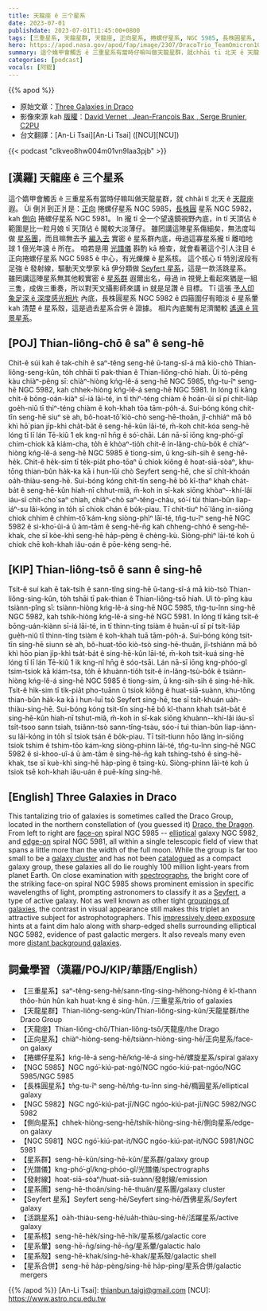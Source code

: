 ```yaml
---
title: 天龍座 ê 三个星系
date: 2023-07-01
publishdate: 2023-07-01T11:45:00+0800
tags: [三重星系, 天龍星群, 天龍座, 正向星系, 捲螺仔星系, NGC 5985, 長株圓星系, NGC 5982, 側向星系, NGC 5981, 星系群, 光譜儀, 星系團, Seyfert 星系, 活跳星系, 星系核, 星系暈, 星系殼, 星系合併, 發射線]
hero: https://apod.nasa.gov/apod/fap/image/2307/DracoTrio_TeamOmicron1024.jpg
summary: 這个媠甲會觸舌 ê 三重星系有當時仔嘛叫做天龍星群，就chhāi tī 北天 ê 天龍座遐。
categories: [podcast]
vocals: [阿錕]
---
```


{{% apod %}}

- 原始文章：[Three Galaxies in Draco](https://apod.nasa.gov/apod/ap230701.html)
- 影像來源 kah [版權][copyright]：[David Vernet , Jean-François Bax , Serge Brunier, C2PU](http://www.astrosurf.com/topic/162191-team-omicron-le-trio-du-dragon/)
- 台文翻譯：[An-Li Tsai][An-Li Tsai] ([NCU][NCU])

{{< podcast "clkveo8hw004m01vn9laa3pjb" >}}

## [漢羅] 天龍座 ê 三个星系
這个媠甲會觸舌 ê 三重星系有當時仔嘛叫做天龍星群，就 chhāi tī 北天 ê [天龍座][Draco, the Dragon] 遐。
Ùi 倒爿到正爿是：[正向][face-on] 捲螺仔星系 NGC 5985，[長株圓][elliptical] 星系 NGC 5982，kah [側向][edge-on] 捲螺仔星系 NGC 5981。
In 攏 tī 仝一个望遠鏡視野內底，in tī 天頂佔 ê 範圍是比一粒月娘 tī 天頂佔 ê 閣較大淡薄仔。
雖罔講這陣星系傷細矣，無法度叫做 [星系團][galaxy cluster]，而且嘛無去予 [編入去][catalogued] 實密 ê 星系群內底，毋過這寡星系攏 tī 離咱地球 1 億光年遠 ê 所在。
咱若是用 [光譜儀][spectrographs] 斟酌 kā 檢查，就會看著這个引人注目 ê 正向捲螺仔星系 NGC 5985 ê 中心，有光爍爍 ê 星系核。
這个核心 tī 特別波段有 足強 ê 發射線，驅動天文學家 kā 伊分類做 [Seyfert 星系][Seyfert]，這是一款活跳星系。
雖罔講這陣星系無其他較實密 ê [星系群][groupings of galaxies] 遐爾出名，毋過 in 視覺上看起來猶是一組三隻，成做三重奏，所以對天文攝影師來講 in 就是足讚 ê 目標。
Tī 這張 [予人印象足深 ê 深度感光相片][impressively deep exposure] 內底，長株圓星系 NGC 5982 ê 四箍圍仔有暗淡 ê 星系暈 kah 清楚 ê 星系殼，這是過去星系合併 ê 證據。
相片內底閣有足濟閣較 [遙遠 ê 背景星系][distant background galaxies]。

## [POJ] Thian-liông-chō ê saⁿ ê seng-hē
Chit-ê súi kah ē tak-chi̍h ê saⁿ-têng seng-hē ū-tang-sî-á mā kiò-chò Thian-liông-seng-kûn, to̍h chhāi tī pak-thian ê Thian-liông-chō hiah.
Ùi tò-pêng kàu chiàⁿ-pêng sī: chiàⁿ-hiòng kńg-lê-á seng-hē NGC 5985, tn̂g-tu-îⁿ seng-hē NGC 5982, kah chhek-hiòng kńg-lê-á seng-hē NGC 5981.
In lóng tī kāng chi̍t-ê bōng-oán-kiàⁿ sī-iá lāi-té, in tī thiⁿ-téng chiàm ê hoān-ûi sī pí chi̍t-lia̍p goe̍h-niû tī thiⁿ-téng chiàm ê koh-khah tōa tām-po̍h-á.
Sui-bóng kóng chit-tīn seng-hē siuⁿ sè ah, bô-hoat-tō͘ kiò-chò seng-hē-thoân, jî-chhiáⁿ mā bô khì hō͘ pian ji̍p-khì cha̍t-ba̍t ê seng-hē-kûn lāi-té, m̄-koh chit-kóa seng-hē lóng tī lī lán Tē-kiû 1 ek kng-nî hn̄g ê só͘-chāi.
Lán nā-sī iōng kng-phó͘-gî chim-chiok kā kiám-cha, to̍h ē khòaⁿ-tio̍h chit-ê ín-lâng-chù-bo̍k ê chiàⁿ-hiòng kńg-lê-á seng-hē NGC 5985 ê tiong-sim, ū kng-sih-sih ê seng-hē-he̍k.
Chit-ê he̍k-sim tī te̍k-pia̍t pho-tōaⁿ ū chiok kiông ê hoat-siā-sòaⁿ, khu-tōng thian-bûn ha̍k-ka kā i hun-lūi chò Seyfert seng-hē, che sī chi̍t-khoán oa̍h-thiàu-seng-hē.
Sui-bóng kóng chit-tīn seng-hē bô kî-thaⁿ khah cha̍t-ba̍t ê seng-hē-kûn hiah-nī chhut-miâ, m̄-koh in sī-kak siōng khòaⁿ--khí-lâi iáu-sī chi̍t-cho͘ saⁿ chiah, chiâⁿ-chò saⁿ-têng-chàu, só͘-í tùi thian-bûn liap-iáⁿ-su lâi-kóng in to̍h sī chiok chán ê bo̍k-piau.
Tī chit-tiuⁿ hō͘ lâng ìn-siōng chiok chhim ê chhim-tō͘ kám-kng siòng-phìⁿ lāi-té, tn̂g-tu-îⁿ seng-hē NGC 5982 ê sì-kho͘-ûi-á ū àm-tām ê seng-hē-n̄g kah chheng-chhó ê seng-hē-khak, che sī kòe-khì seng-hē ha̍p-pèng ê chèng-kù.
Siòng-phìⁿ lāi-té koh ū chiok chē koh-khah iâu-oán ê pōe-kéng seng-hē.

## [KIP] Thian-liông-tsō ê sann ê sing-hē
Tsit-ê suí kah ē tak-tsi̍h ê sann-tîng sing-hē ū-tang-sî-á mā kiò-tsò Thian-liông-sing-kûn, to̍h tshāi tī pak-thian ê Thian-liông-tsō hiah.
Uì tò-pîng kàu tsiànn-pîng sī: tsiànn-hiòng kńg-lê-á sing-hē NGC 5985, tn̂g-tu-înn sing-hē NGC 5982, kah tshik-hiòng kńg-lê-á sing-hē NGC 5981.
In lóng tī kāng tsi̍t-ê bōng-uán-kiànn sī-iá lāi-té, in tī thinn-tíng tsiàm ê huān-uî sī pí tsi̍t-lia̍p gue̍h-niû tī thinn-tíng tsiàm ê koh-khah tuā tām-po̍h-á.
Sui-bóng kóng tsit-tīn sing-hē siunn sè ah, bô-huat-tōo kiò-tsò sing-hē-thuân, jî-tshiánn mā bô khì hōo pian ji̍p-khì tsa̍t-ba̍t ê sing-hē-kûn lāi-té, m̄-koh tsit-kuá sing-hē lóng tī lī lán Tē-kiû 1 ik kng-nî hn̄g ê sóo-tsāi.
Lán nā-sī iōng kng-phóo-gî tsim-tsiok kā kiám-tsa, to̍h ē khuànn-tio̍h tsit-ê ín-lâng-tsù-bo̍k ê tsiànn-hiòng kńg-lê-á sing-hē NGC 5985 ê tiong-sim, ū kng-sih-sih ê sing-hē-hi̍k.
Tsit-ê hi̍k-sim tī ti̍k-pia̍t pho-tuānn ū tsiok kiông ê huat-siā-suànn, khu-tōng thian-bûn ha̍k-ka kā i hun-luī tsò Seyfert sing-hē, tse sī tsi̍t-khuán ua̍h-thiàu-sing-hē.
Sui-bóng kóng tsit-tīn sing-hē bô kî-thann khah tsa̍t-ba̍t ê sing-hē-kûn hiah-nī tshut-miâ, m̄-koh in sī-kak siōng khuànn--khí-lâi iáu-sī tsi̍t-tsoo sann tsiah, tsiânn-tsò sann-tîng-tsàu, sóo-í tuì thian-bûn liap-iánn-su lâi-kóng in to̍h sī tsiok tsán ê bo̍k-piau.
Tī tsit-tiunn hōo lâng ìn-siōng tsiok tshim ê tshim-tōo kám-kng siòng-phìnn lāi-té, tn̂g-tu-înn sing-hē NGC 5982 ê sì-khoo-uî-á ū àm-tām ê sing-hē-n̄g kah tshing-tshó ê sing-hē-khak, tse sī kuè-khì sing-hē ha̍p-pìng ê tsìng-kù.
Siòng-phìnn lāi-té koh ū tsiok tsē koh-khah iâu-uán ê puē-kíng sing-hē.

## [English] Three Galaxies in Draco
This tantalizing trio of galaxies is sometimes called the Draco Group, located in the northern constellation of (you guessed it) [Draco, the Dragon][Draco, the Dragon].
From left to right are [face-on][face-on] spiral NGC 5985 -- [elliptical][elliptical] galaxy NGC 5982, and [edge-on][edge-on] spiral NGC 5981, all within a single telescopic field of view that spans a little more than the width of the full moon.
While the group is far too small to be a [galaxy cluster][galaxy cluster] and has not been [catalogued][catalogued] as a compact galaxy group, these galaxies all do lie roughly 100 million light-years from planet Earth.
On close examination with [spectrographs][spectrographs], the bright core of the striking face-on spiral NGC 5985 shows prominent emission in specific wavelengths of light, prompting astronomers to classify it as a [Seyfert][Seyfert], a type of active galaxy.
Not as well known as other tight [groupings of galaxies][groupings of galaxies], the contrast in visual appearance still makes this triplet an attractive subject for astrophotographers.
This [impressively deep exposure][impressively deep exposure] hints at a faint dim halo along with sharp-edged shells surrounding elliptical NGC 5982, evidence of past galactic mergers.
It also reveals many even more [distant background galaxies][distant background galaxies].

## 詞彙學習（漢羅/POJ/KIP/華語/English）
- 【三重星系】saⁿ-têng-seng-hē/sann-tîng-sing-hēhong-hiòng ê kî-thann thôo-hún hûn kah huat-kng ê sing-hûn.
/三重星系/trio of galaxies
- 【天龍星群】Thian-liông-seng-kûn/Thian-liông-sing-kûn/天龍星群/the Draco Group
- 【天龍座】Thian-liông-chō/Thian-liông-tsō/天龍座/the Drago
- 【正向星系】chiàⁿ-hiòng-seng-hē/tsiànn-hiòng-sing-hē/正向星系/face-on galaxy
- 【捲螺仔星系】kńg-lê-á seng-hē/kńg-lê-á sing-hē/螺旋星系/spiral galaxy
- 【NGC 5985】NGC ngó͘-kiú-pat-ngó͘/NGC ngóo-kiú-pat-ngóo/NGC 5985/NGC 5985
- 【長株圓星系】tn̂g-tu-îⁿ seng-hē/tn̂g-tu-înn sing-hē/橢圓星系/elliptical galaxy
- 【NGC 5982】NGC ngó͘-kiú-pat-jī/NGC ngóo-kiú-pat-jī/NGC 5982/NGC 5982
- 【側向星系】chhek-hiòng-seng-hē/tshik-hiòng-sing-hē/側向星系/edge-on galaxy
- 【NGC 5981】NGC ngó͘-kiú-pat-it/NGC ngóo-kiú-pat-it/NGC 5981/NGC 5981
- 【星系群】seng-hē-kûn/sing-hē-kûn/星系群/galaxy group
- 【光譜儀】kng-phó͘-gî/kng-phóo-gî/光譜儀/spectrographs
- 【發射線】hoat-siā-sòaⁿ/huat-siā-suànn/發射線/emission
- 【星系團】seng-hē-thoân/sing-hē-thuân/星系團/galaxy cluster
- 【Seyfert 星系】Seyfert seng-hē/Seyfert sing-hē/西佛星系/Seyfert galaxy
- 【活跳星系】oa̍h-thiàu-seng-hē/ua̍h-thiàu-sing-hē/活躍星系/active galaxy
- 【星系核】seng-hē-he̍k/sing-hē-hi̍k/星系核/galactic core
- 【星系暈】seng-hē-n̄g/sing-hē-n̄g/星系暈/galactic halo
- 【星系殼】seng-hē-khak/sing-hē-khak/星系殼/galactic shell
- 【星系合併】seng-hē ha̍p-pèng/sing-hē ha̍p-pìng/星系合併/galactic mergers

{{% /apod %}}
[An-Li Tsai]: thianbun.taigi@gmail.com
[NCU]: https://www.astro.ncu.edu.tw

[copyright]: https://apod.nasa.gov/apod/fap/lib/about_apod.html#srapply
[License]: https://creativecommons.org/licenses/by/2.0/

[Draco, the Dragon]:http://www.hawastsoc.org/deepsky/dra/index.html
[face-on]:https://apod.nasa.gov/apod/ap040410.html
[elliptical]:https://apod.nasa.gov/apod/ap060520.html
[edge-on]:https://apod.nasa.gov/apod/ap010510.html
[galaxy cluster]:http://www.seds.org/messier/gal_clus.html
[catalogued]:http://www.astro.ubc.ca/people/hickson/hcg/
[spectrographs]:http://imagine.gsfc.nasa.gov/docs/science/how_l1/spectral.html
[Seyfert]:http://www.seds.org/~spider/spider/ScholarX/seyferts.html
[groupings of galaxies]:https://apod.nasa.gov/apod/ap220718.html
[impressively deep exposure]:https://www.astrobin.com/os11uz/D/
[distant background galaxies]:https://universe.nasa.gov/galaxies/basics/
